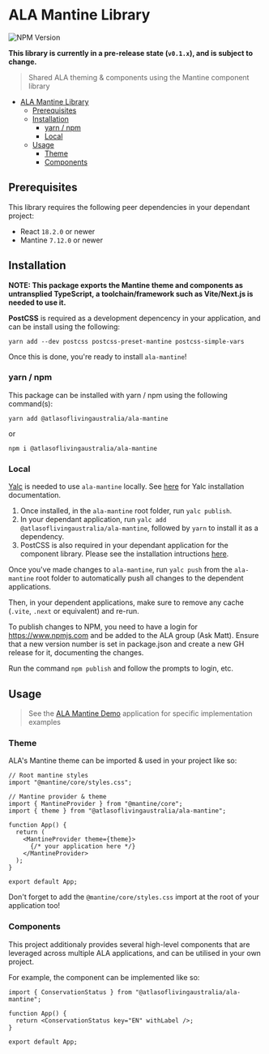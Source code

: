 # ALA Mantine Library

![NPM Version](https://img.shields.io/npm/v/%40atlasoflivingaustralia%2Fala-mantine)

**This library is currently in a pre-release state (`v0.1.x`), and is subject to change.**

> Shared ALA theming & components using the Mantine component library

- [ALA Mantine Library](#ala-mantine-library)
  - [Prerequisites](#prerequisites)
  - [Installation](#installation)
    - [yarn / npm](#yarn--npm)
    - [Local](#local)
  - [Usage](#usage)
    - [Theme](#theme)
    - [Components](#components)

## Prerequisites

This library requires the following peer dependencies in your dependant project:

- React `18.2.0` or newer
- Mantine `7.12.0` or newer

## Installation

**NOTE: This package exports the Mantine theme and components as untransplied TypeScript, a toolchain/framework such as Vite/Next.js is needed to use it.**

**PostCSS** is required as a development depencency in your application, and can be install using the following:

`yarn add --dev postcss postcss-preset-mantine postcss-simple-vars`

Once this is done, you're ready to install `ala-mantine`!

### yarn / npm

This package can be installed with yarn / npm using the following command(s):

`yarn add @atlasoflivingaustralia/ala-mantine`

or

`npm i @atlasoflivingaustralia/ala-mantine`

### Local

[Yalc](https://github.com/wclr/yalc) is needed to use `ala-mantine` locally. See [here](https://github.com/wclr/yalc?tab=readme-ov-file#installation) for Yalc installation documentation.

1. Once installed, in the `ala-mantine` root folder, run `yalc publish`.
2. In your dependant application, run `yalc add @atlasoflivingaustralia/ala-mantine`, followed by `yarn` to install it as a dependency.
3. PostCSS is also required in your dependant application for the component library. Please see the installation intructions [here](https://mantine.dev/getting-started/#:~:text=Install%20PostCSS%20plugins%20and%20postcss%2Dpreset%2Dmantine%3A).

Once you've made changes to `ala-mantine`, run `yalc push` from the `ala-mantine` root folder to automatically push all changes to the dependent applications.

Then, in your dependent applications, make sure to remove any cache (`.vite`, `.next` or equivalent) and re-run.

To publish changes to NPM, you need to have a login for https://www.npmjs.com and be added to the ALA group (Ask Matt). Ensure that a new version number is set in package.json and create a new GH release for it, documenting the changes.

Run the command `npm publish` and follow the prompts to login, etc. 

## Usage

> See the [ALA Mantine Demo](https://github.com/AtlasOfLivingAustralia/ala-mantine-demo) application for specific implementation examples

### Theme

ALA's Mantine theme can be imported & used in your project like so:

```tsx
// Root mantine styles
import "@mantine/core/styles.css";

// Mantine provider & theme
import { MantineProvider } from "@mantine/core";
import { theme } from "@atlasoflivingaustralia/ala-mantine";

function App() {
  return (
    <MantineProvider theme={theme}>
      {/* your application here */}
    </MantineProvider>
  );
}

export default App;
```

Don't forget to add the `@mantine/core/styles.css` import at the root of your application too!

### Components

This project additionaly provides several high-level components that are leveraged across multiple ALA applications, and can be utilised in your own project.

For example, the <ConservationStatus /> component can be implemented like so:

```tsx
import { ConservationStatus } from "@atlasoflivingaustralia/ala-mantine";

function App() {
  return <ConservationStatus key="EN" withLabel />;
}

export default App;
```
